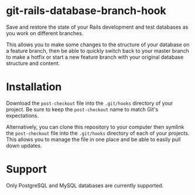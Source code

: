 git-rails-database-branch-hook
==============================

Save and restore the state of your Rails development and test databases as you work on different branches.

This allows you to make some changes to the structure of your database on a feature branch, then be able to quickly switch back to your master branch to make a hotfix or start a new feature branch with your original database structure and content.

# Installation

Download the `post-checkout` file into the `.git/hooks` directory of your project. Be sure to keep the `post-checkout` name to match Git's expectations.

Alternatively, you can clone this repository to your computer then symlink the `post-checkout` file into the `.git/hooks` directory of each of your projects. This allows you to manage the file in one place and be able to easily pull down updates.

# Support

Only PostgreSQL and MySQL databases are currently supported.
